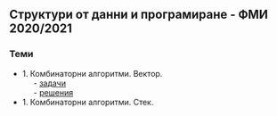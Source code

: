 ## Структури от данни и програмиране - ФМИ 2020/2021
### Теми
 -  1.&nbsp;Комбинаторни алгоритми. Вектор.  
 &nbsp;&nbsp;&nbsp;&nbsp; - [задачи](https://github.com/karinag99/Data_Structures_and_algorithms_FMI/blob/main/01.%20Combinatorial%20algorithms/Tasks.md)  
&nbsp;&nbsp;&nbsp;&nbsp; - [решения](
https://github.com/karinag99/Data_Structures_and_algorithms_FMI/tree/main/01.%20Combinatorial%20algorithms/solutions)
-  1.&nbsp;Комбинаторни алгоритми. Стек. 


